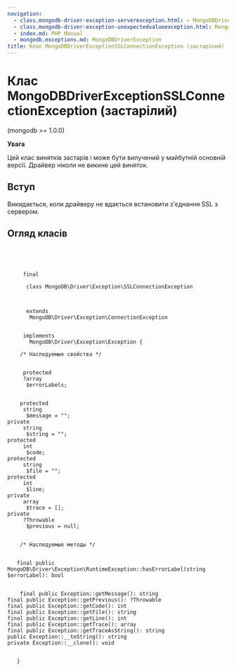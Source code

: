 ```yaml
---
navigation:
  - class.mongodb-driver-exception-serverexception.html: « MongoDBDriverExceptionServerException
  - class.mongodb-driver-exception-unexpectedvalueexception.html: MongoDBDriverExceptionUnexpectedValueException »
  - index.md: PHP Manual
  - mongodb.exceptions.md: MongoDBDriverException
title: Клас MongoDBDriverExceptionSSLConnectionException (застарілий)
---
```

# Клас MongoDBDriverExceptionSSLConnectionException (застарілий)

(mongodb >= 1.0.0)

**Увага**

Цей клас винятків застарів і може бути вилучений у майбутній основній версії. Драйвер ніколи не викине цей виняток.

## Вступ

Викидається, коли драйверу не вдається встановити з'єднання SSL з сервером.

## Огляд класів

```classsynopsis


    
    
     final
     
      class MongoDB\Driver\Exception\SSLConnectionException
     

     
      extends
       MongoDB\Driver\Exception\ConnectionException
     

     implements 
       MongoDB\Driver\Exception\Exception {
    
    /* Наследуемые свойства */
    
    
     protected
     ?array
      $errorLabels;

    
    protected
     string
      $message = "";
private
     string
      $string = "";
protected
     int
      $code;
protected
     string
      $file = "";
protected
     int
      $line;
private
     array
      $trace = [];
private
     ?Throwable
      $previous = null;


    /* Наследуемые методы */
    
    
   final public MongoDB\Driver\Exception\RuntimeException::hasErrorLabel(string $errorLabel): bool

    
    final public Exception::getMessage(): string
final public Exception::getPrevious(): ?Throwable
final public Exception::getCode(): int
final public Exception::getFile(): string
final public Exception::getLine(): int
final public Exception::getTrace(): array
final public Exception::getTraceAsString(): string
public Exception::__toString(): string
private Exception::__clone(): void


   }
```
